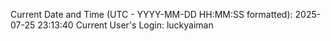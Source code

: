Current Date and Time (UTC - YYYY-MM-DD HH:MM:SS formatted): 2025-07-25 23:13:40
Current User's Login: luckyaiman
